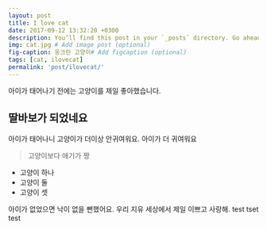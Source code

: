 ```yaml
---
layout: post
title: I love cat
date: 2017-09-12 13:32:20 +0300
description: You’ll find this post in your `_posts` directory. Go ahead and edit it and re-build the site to see your changes. # Add post description (optional)
img: cat.jpg # Add image post (optional)
fig-caption: 웅크린 고양이# Add figcaption (optional)
tags: [cat, ilovecat]
permalink: 'post/ilovecat/'
---
```


아이가 태어나기 전에는 고양이를 제일 좋아했습니다.

## 딸바보가 되었네요
아이가 태어나니 고양이가 더이상 안귀여워요. 아이가 더 귀여워요

>고양이보다 애기가 짱
* 고양이 하나
* 고양이 둘
* 고양이 셋

아이가 없었으면 낙이 없을 뻔했어요.
우리 지유 세상에서 제일 이쁘고 사랑해.
test tset test

